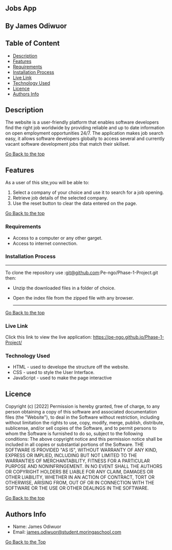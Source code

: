 ## Jobs App

## By James Odiwuor

## Table of Content

- [Description](#description)
- [Features](#features)
- [Requirements](#requirements)
- [Installation Process](#installation-Process)
- [Live Link](#Live-Link)
- [Technology Used](#technology-Used)
- [Licence](#licence)
- [Authors Info](#Authors-Info)

## Description

The website is a user-friendly platform that enables software developers find the right job worldwide by providing
reliable and up to date information on open employment opportunities 24/7. The application makes job search easy, it allows software developers globally to access several and currently vacant software development jobs that match their skillset.

[Go Back to the top](#Moringa-School)

## Features

As a user of this site,you will be able to:

1. Select a company of your choice and use it to search for a job opening.
2. Retrieve job details of the selected company.
3. Use the reset button to clear the data entered on the page.

[Go Back to the top](#Moringa-School)

### Requirements

- Access to a computer or any other garget.
- Access to internet connection.

### Installation Process

---

To clone the repository use :git@github.com:Pe-ngo/Phase-1-Project.git then:

- Unzip the downloaded files in a folder of choice.
- Open the index file from the zipped file with any browser.

  ***

[Go Back to the top](#Moringa-School)

### Live Link

Click this link to view the live application: https://pe-ngo.github.io/Phase-1-Project/

### Technology Used

- HTML - used to develope the structure off the website.
- CSS - used to style the User Interface.
- JavaScript - used to make the page interactive

## Licence

Copyright (c) [2022]
Permission is hereby granted, free of charge, to any person obtaining a copy
of this software and associated documentation files (the "Website"), to deal
in the Software without restriction, including without limitation the rights
to use, copy, modify, merge, publish, distribute, sublicense, and/or sell
copies of the Software, and to permit persons to whom the Software is
furnished to do so, subject to the following conditions:
The above copyright notice and this permission notice shall be included in all
copies or substantial portions of the Software.
THE SOFTWARE IS PROVIDED "AS IS", WITHOUT WARRANTY OF ANY KIND, EXPRESS OR
IMPLIED, INCLUDING BUT NOT LIMITED TO THE WARRANTIES OF MERCHANTABILITY,
FITNESS FOR A PARTICULAR PURPOSE AND NONINFRINGEMENT. IN NO EVENT SHALL THE
AUTHORS OR COPYRIGHT HOLDERS BE LIABLE FOR ANY CLAIM, DAMAGES OR OTHER
LIABILITY, WHETHER IN AN ACTION OF CONTRACT, TORT OR OTHERWISE, ARISING FROM,
OUT OF OR IN CONNECTION WITH THE SOFTWARE OR THE USE OR OTHER DEALINGS IN THE
SOFTWARE.

[Go Back to the top](#moringa-school)

## Authors Info

- Name:
  James Odiwuor
- Email:
  james.odiwuor@student.moringaschool.com

[Go Back to the Top](#moringa-school)
